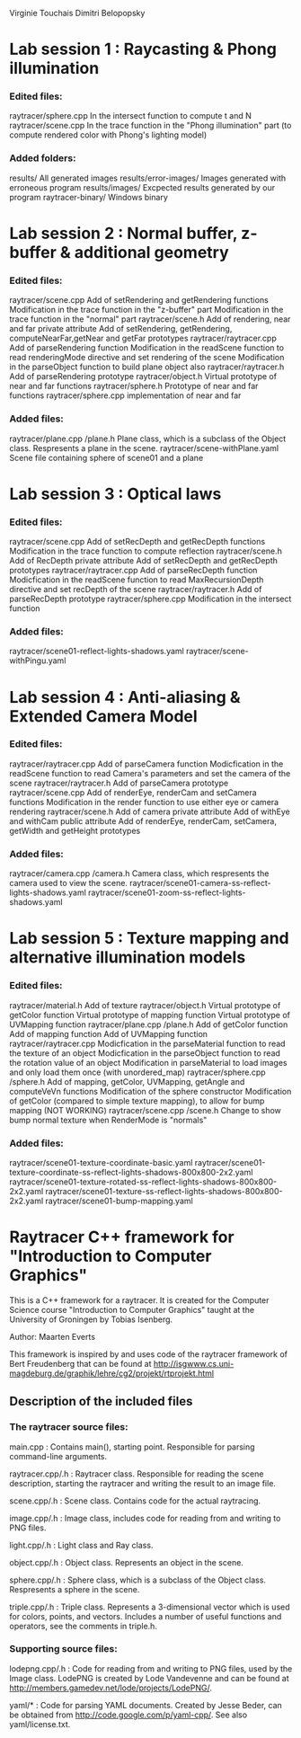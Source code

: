 Virginie Touchais
Dimitri Belopopsky

# Lab session 1 : Raycasting & Phong illumination


### Edited files:
raytracer/sphere.cpp
    In the intersect function to compute t and N
raytracer/scene.cpp
    In the trace function in the "Phong illumination" part (to compute rendered color with Phong's lighting model)


### Added folders:
results/
    All generated images
results/error-images/
    Images generated with erroneous program
results/images/
    Excpected results generated by our program
raytracer-binary/
    Windows binary



# Lab session 2 : Normal buffer, z-buffer & additional geometry


### Edited files:
raytracer/scene.cpp
    Add of setRendering and getRendering functions
    Modification in the trace function in the "z-buffer" part
    Modification in the trace function in the "normal" part
raytracer/scene.h
    Add of rendering, near and far private attribute
    Add of setRendering, getRendering, computeNearFar,getNear and getFar prototypes
raytracer/raytracer.cpp
    Add of parseRendering function
    Modification in the readScene function to read renderingMode directive and set rendering of the scene
    Modification in the parseObject function to build plane object also
raytracer/raytracer.h
    Add of parseRendering prototype
raytracer/object.h
    Virtual prototype of near and far functions
raytracer/sphere.h
    Prototype of near and far functions
raytracer/sphere.cpp
    implementation of near and far


### Added files:
raytracer/plane.cpp
     /plane.h
    Plane class, which is a subclass of the Object class. Respresents a	plane in the scene.
raytracer/scene-withPlane.yaml
    Scene file containing sphere of scene01 and a plane



# Lab session 3 : Optical laws


### Edited files:
raytracer/scene.cpp
    Add of setRecDepth and getRecDepth functions
    Modification in the trace function to compute reflection
raytracer/scene.h
    Add of RecDepth private attribute
    Add of setRecDepth and getRecDepth prototypes
raytracer/raytracer.cpp
    Add of parseRecDepth function
    Modicfication in the readScene function to read MaxRecursionDepth directive and set recDepth of the scene
raytracer/raytracer.h
    Add of parseRecDepth prototype
raytracer/sphere.cpp
    Modification in the intersect function

### Added files:
raytracer/scene01-reflect-lights-shadows.yaml
raytracer/scene-withPingu.yaml



# Lab session 4 : Anti-aliasing & Extended Camera Model


### Edited files:
raytracer/raytracer.cpp
    Add of parseCamera function
    Modicfication in the readScene function to read Camera's parameters and set the camera of the scene
raytracer/raytracer.h
    Add of parseCamera prototype
raytracer/scene.cpp
    Add of renderEye, renderCam and setCamera functions
    Modification in the render function to use either eye or camera rendering
raytracer/scene.h
    Add of camera private attribute
    Add of withEye and withCam public attribute
    Add of renderEye, renderCam, setCamera, getWidth and getHeight prototypes

### Added files:
raytracer/camera.cpp
    /camera.h
    Camera class, which respresents the camera used to view the scene.
raytracer/scene01-camera-ss-reflect-lights-shadows.yaml
raytracer/scene01-zoom-ss-reflect-lights-shadows.yaml



# Lab session 5 : Texture mapping and alternative illumination models


### Edited files:
raytracer/material.h
    Add of texture
raytracer/object.h
    Virtual prototype of getColor function
    Virtual prototype of mapping function
    Virtual prototype of UVMapping function
raytracer/plane.cpp
         /plane.h
    Add of getColor function
    Add of mapping function
    Add of UVMapping function
raytracer/raytracer.cpp
    Modicfication in the parseMaterial function to read the texture of an object
    Modicfication in the parseObject function to read the rotation value of an object
    Modification in parseMaterial to load images and only load them once (with unordered_map)
raytracer/sphere.cpp
        /sphere.h
    Add of mapping, getColor, UVMapping, getAngle and computeVeVn functions
    Modification of the sphere constructor
    Modification of getColor (compared to simple texture mapping), to allow for bump mapping (NOT WORKING)
raytracer/scene.cpp
         /scene.h
     Change to show bump normal texture when RenderMode is "normals"

### Added files:
raytracer/scene01-texture-coordinate-basic.yaml
raytracer/scene01-texture-coordinate-ss-reflect-lights-shadows-800x800-2x2.yaml
raytracer/scene01-texture-rotated-ss-reflect-lights-shadows-800x800-2x2.yaml
raytracer/scene01-texture-ss-reflect-lights-shadows-800x800-2x2.yaml
raytracer/scene01-bump-mapping.yaml


Raytracer C++ framework for "Introduction to Computer Graphics"
===============================================================

This is a C++ framework for a raytracer. It is created for the Computer
Science course "Introduction to Computer Graphics" taught at the
University of Groningen by Tobias Isenberg.

Author: Maarten Everts

This framework is inspired by and uses code of the raytracer framework of
Bert Freudenberg that can be found at
<http://isgwww.cs.uni-magdeburg.de/graphik/lehre/cg2/projekt/rtprojekt.html>

Description of the included files
---------------------------------

### The raytracer source files:

main.cpp
:	Contains main(), starting point. Responsible for parsing command-line
    arguments.

raytracer.cpp/.h
:	Raytracer class. Responsible for reading the scene description, starting
    the raytracer and writing the result to an image file.

scene.cpp/.h
:	Scene class. Contains code for the actual raytracing.

image.cpp/.h
:	Image class, includes code for reading from and writing to PNG files.

light.cpp/.h
:	Light class and Ray class.

object.cpp/.h
:	Object class. Represents an object in the scene.

sphere.cpp/.h
:	Sphere class, which is a subclass of the Object class. Respresents a
    sphere in the scene.

triple.cpp/.h
:	Triple class. Represents a 3-dimensional vector which is used for colors,
    points,	and vectors. Includes a number of useful functions and operators,
    see the comments in triple.h.

### Supporting source files:

lodepng.cpp/.h
:	Code for reading from and writing to PNG files, used by the Image class.
    LodePNG is created by Lode Vandevenne and can be found at
    <http://members.gamedev.net/lode/projects/LodePNG/>.

yaml/*
:	Code for parsing YAML documents. Created by Jesse Beder, can be obtained
    from <http://code.google.com/p/yaml-cpp/>. See also yaml/license.txt.
